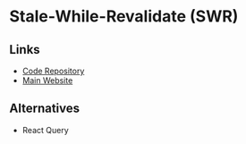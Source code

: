 # Stale-While-Revalidate (SWR)

## Links

- [Code Repository](https://github.com/vercel/swr)
- [Main Website](https://swr.vercel.app/)

## Alternatives

- React Query

<!-- ##

```tsx
import useSWR from 'swr'

const fetcher = (url: string) => fetch(url).then(response => response.json())

const { data: items, error } = useSWR('/api/items', fetcher)
``` -->
